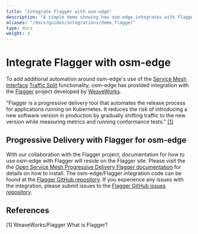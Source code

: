 ```yaml
---
title: "Integrate Flagger with osm-edge"
description: "A simple demo showing how osm-edge integrates with Flagger"
aliases: "/docs/guides/integrations/demo_flagger"
type: docs
weight: 4
---
```


# Integrate Flagger with osm-edge

To add additional automation around osm-edge's use of the [Service Mesh Interface](smi-spec.io) [Traffic Split](https://github.com/servicemeshinterface/smi-spec/blob/v0.6.0/apis/traffic-split/v1alpha4/traffic-split.md) functionality, osm-edge has provided integration with the [Flagger](https://www.weave.works/oss/flagger/) project developed by [WeaveWorks](https://www.weave.works/).

"Flagger is a progressive delivery tool that automates the release process for applications running on Kubernetes. It reduces the risk of introducing a new software version in production by gradually shifting traffic to the new version while measuring metrics and running conformance tests." [[1]](#1)

## Progressive Delivery with Flagger for osm-edge

With our collaboration with the Flagger project, documentation for how to use osm-edge with Flagger will reside on the Flagger site. Please visit the the [Open Service Mesh Progressive Delivery Flagger documentation](https://docs.flagger.app/tutorials/osm-progressive-delivery) for details on how to install. The osm-edge/Flagger integration code can be found at the [Flagger GitHub repository](https://github.com/fluxcd/flagger). If you experience any issues with the integration, please submit issues to the [Flagger GitHub issues repository](https://github.com/fluxcd/flagger/issues).

## References

<a id="1">[1]</a>
WeaveWorks/Flagger
What is Flagger?
